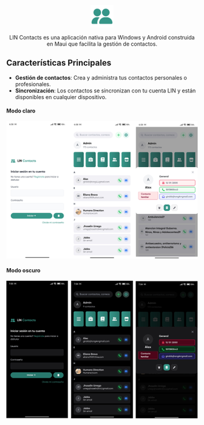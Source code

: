 <div align="center">
  <p align="center">
    <img alt="logo" height="60" src="./assets/icon.png">
  </p>
  <p>LIN Contacts es una aplicación nativa para Windows y Android construida en Maui que facilita la gestión de contactos.</p>

</div>

## Características Principales

- **Gestión de contactos**: Crea y administra tus contactos personales o profesionales.
- **Sincronización**: Los contactos se sincronizan con tu cuenta LIN y están disponibles en cualquier dispositivo.


#### Modo claro
![.Modo claro](./assets/light.png)

#### Modo oscuro
![.Modo oscuro](./assets/dark.png)